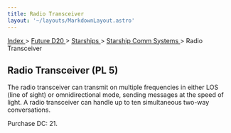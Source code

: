 ```yaml
---
title: Radio Transceiver
layout: '~/layouts/MarkdownLayout.astro'
---
```


[ Index ](/) > [ Future D20 ](/future.d20.srd) > [ Starships ](/future.d20.srd/starships) > [ Starship Comm Systems ](/future.d20.srd/starships/starship.comm) > Radio Transceiver

##  Radio Transceiver (PL 5)

The radio transceiver can transmit on multiple frequencies in either LOS (line
of sight) or omnidirectional mode, sending messages at the speed of light. A
radio transceiver can handle up to ten simultaneous two-way conversations.

Purchase DC: 21.

